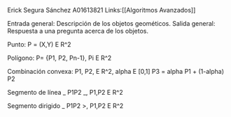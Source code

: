 Erick Segura Sánchez A01613821
Links:[[Algoritmos Avanzados]]

Entrada general: Descripción de los objetos geométicos.
Salida general: Respuesta a una pregunta acerca de los objetos.


Punto: P = (X,Y) E R^2

Polígono: P= {P1, P2, Pn-1}, Pi E R^2

Combinación convexa:
P1, P2, E R^2, alpha E [0,1]
P3 = alpha P1 + (1-alpha) P2

Segmento de línea
_ P1P2 _, P1,P2 E R^2

Segmento dirigido
_ P1P2 >, P1,P2 E R^2

